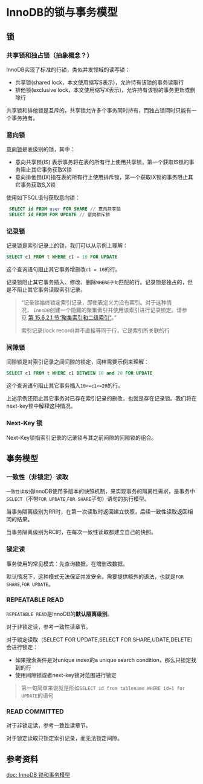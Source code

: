 # InnoDB的锁与事务模型

## 锁

### 共享锁和独占锁（抽象概念？）

InnoDB实现了标准的行锁，类似并发领域的读写锁：

- 共享锁(shared lock，本文使用缩写S表示)，允许持有该锁的事务读取行
- 排他锁(exclusive lock，本文使用缩写X表示)，允许持有该锁的事务更新或删除行

共享锁和排他锁是互斥的，共享锁允许多个事务同时持有，而独占锁同时只能有一个事务持有。

### 意向锁

[意向锁](https://dev.mysql.com/doc/refman/8.0/en/glossary.html#glos_intention_lock)是表级别的锁，其中：

- 意向共享锁(IS) 表示事务将在表的所有行上使用共享锁，第一个获取IS锁的事务阻止其它事务获取X锁
- 意向排他锁(IX)指在表的所有行上使用排斥锁，第一个获取IX锁的事务阻止其它事务获取S,X锁

使用如下SQL语句获取意向锁：

```sql
 SELECT id FROM user FOR SHARE // 意向共享锁
 SELECT id FROM FOR UPDATE // 意向排斥锁
```

### 记录锁

记录锁是索引记录上的锁，我们可以从示例上理解：

```sql
SELECT c1 FROM t WHERE c1 = 10 FOR UPDATE
```

这个查询语句阻止其它事务增删改`c1 = 10`的行。

记录锁阻止其它事务插入、修改、删除`WHERE子句`匹配的行。记录锁是独占的，但是不阻止其它事务读取索引记录。

>“记录锁始终锁定索引记录，即使表定义为没有索引。对于这种情况， `InnoDB`创建一个隐藏的聚集索引并使用该索引进行记录锁定。请参见 [第 15.6.2.1 节“聚集索引和二级索引”](https://dev.mysql.com/doc/refman/8.0/en/innodb-index-types.html "15.6.2.1 聚集索引和二级索引")。”
>
>索引记录(lock record)并不直接等同于行，它是索引所关联的行
### 间隙锁

间隙锁是对索引记录之间间隙的锁定，同样需要示例来理解：

```sql
SELECT c1 FROM t WHERE c1 BETWEEN 10 and 20 FOR UPDATE
```

这个查询语句阻止其它事务插入`10<=c1<=20`的行。

上述示例还阻止其它事务对已存在索引记录的删改，也就是存在记录锁。我们将在next-key锁中解释这种情况。

### Next-Key 锁

Next-Key锁指索引记录的记录锁与其之前间隙的间隙锁的组合。
## 事务模型

### 一致性（非锁定）读取

`一致性读取`指InnoDB使用多版本的快照机制，来实现事务的隔离性需求，是事务中`SELECT`（不带`FOR UPDATE`,`FOR SHARE`子句）语句的执行模型。

当事务隔离级别为RR时，在第一次读取时返回建立快照，后续一致性读取返回相同的结果。

当事务隔离级别为RC时，在每次一致性读取都建立自己的快照。

### 锁定读

事务使用的常见模式：先查询数据，在增删改数据。

默认情况下，这种模式无法保证并发安全。需要提供额外的语法，也就是`FOR SHARE`,`FOR UPDATE`。
### REPEATABLE READ

`REPEATABLE READ`是InnoDB的**默认隔离级别**。

对于非锁定读，参考一致性读章节。

对于锁定读取（SELECT FOR UPDATE,SELECT FOR SHARE,UDATE,DELETE）会进行锁定：

- 如果搜索条件是对unique index的a unique search condition，那么只锁定找到的行
- 使用间隙锁或者next-key锁对范围进行锁定

>第一句简单来说就是形如`SELECT id from tablename WHERE id=1 for UPDATE`的语句
### READ COMMITTED

对于非锁定读，参考一致性读章节。

对于锁定读取只锁定索引记录，而无法锁定间隙。
## 参考资料

[doc: InnoDB 锁和事务模型](https://dev.mysql.com/doc/refman/8.0/en/innodb-locking-transaction-model.html)